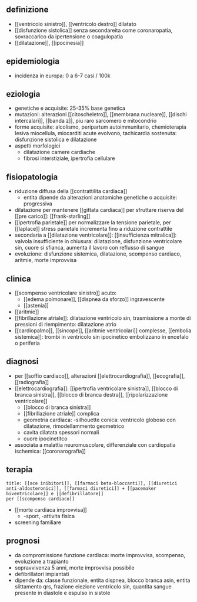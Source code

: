 ## definizione
- [[ventricolo sinistro]], [[ventricolo destro]] dilatato
- [[disfunzione sistolica]] senza secondareita come coronaropatia, sovraccarico da ipertensione o coagulopatia
- [[dilatazione]], [[ipocinesia]]

## epidemiologia
- incidenza in europa: 0 a 6-7 casi / 100k

## eziologia
- genetiche e acquisite: 25-35% base genetica
- mutazioni: alterazioni [[citoscheletro]], [[membrana nucleare]], [[dischi intercalari]], [[banda z]], piu raro sarcomero e mitocondrio
- forme acquisite: alcolismo, peripartum autoimmunitario, chemioterapia lesiva miocellula, miocarditi acute evolvono, tachicardia sostenuta: disfunzione sistolica e dilatazione
- aspetti morfologici
	- dilatazione camere cardiache
	- fibrosi interstiziale, ipertrofia cellulare

## fisiopatologia
- riduzione diffusa della [[contrattilita cardiaca]]
	- entita dipende da alterazioni anatomiche genetiche o acquisite: progressiva
- dilatazione per mantenere [[gittata cardiaca]] per sfruttare riserva del [[pre carico]]: [[frank-starling]]
- [[ipertrofia parietale]] per normalizzare la tensione parietale, per [[laplace]] stress parietale incrementa fino a riduzione contrattile
- secondaria a [[dilatazione ventricolare]]: [[insufficienza mitralica]]: valvola insufficiente  in chiusura: dilatazione, disfunzione ventricolare sin, cuore si sfianca, aumenta il lavoro con reflusso di sangue
- evoluzione: disfunzione sistemica, dilatazione, scompenso cardiaco, aritmie, morte improvvisa

## clinica
- [[scompenso ventricolare sinistro]] acuto:
	- [[edema polmonare]], [[dispnea da sforzo]] ingravescente
	- [[astenia]]
- [[aritmie]]
- [[fibrillazione atriale]]: dilatazione ventricolo sin, trasmissione a monte di pressioni di riempimento: dilatazione atrio
- [[cardiopalmo]], [[sincope]], [[aritmie ventricolari]] complesse, [[embolia sistemica]]: trombi in ventricolo sin ipocinetico embolizzano in encefalo o periferia

## diagnosi
- per [[soffio cardiaco]], alterazioni [[elettrocardiografia]], [[ecografia]], [[radiografia]]
- [[elettrocardiografia]]: [[ipertrofia ventricolare sinistra]], [[blocco di branca sinistra]], [[blocco di branca destra]], [[ripolarizzazione ventricolare]]
	- [[blocco di branca sinistra]]
	- [[fibrillazione atriale]] complica
	- geometria cardiaca: -silhouette conica: ventricolo globoso con dilatazione, rimodellammento geometrico
	- cavita dilatata spessori normali
	- cuore ipocinetitco
- associata a malattia neuromuscolare, differenziale con cardiopatia ischemica: [[coronarografia]]

## terapia
```ad-golden-standard
title: [[ace inibitori]], [[farmaci beta-bloccanti]], [[diuretici anti-aldosteronici]], [[farmaci diuretici]] + [[pacemaker biventricolare]] e [[defibrillatore]]
per [[scompenso cardiaco]]
```
- [[morte cardiaca improvvisa]]
	- -sport, -attivita fisica
- screening familiare

## prognosi
- da compromissione funzione cardiaca: morte improvvisa, scompenso, evoluzione a trapianto
- sopravvivenza 5 anni, morte improvvisa possibile
- defibrillatori impiantati
- dipende da: classe funzionale, entita dispnea,  blocco branca asin, entita slittamento qrs, frazione eiezione ventricolo sin, quantita sangue presente in diastole e espulso in sistole